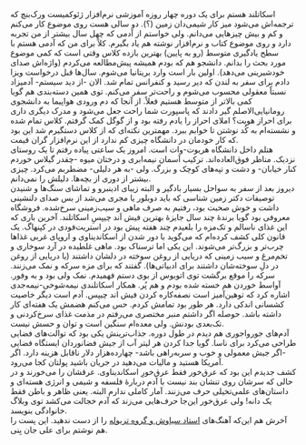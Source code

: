 <!--
.. title: در اسکاتلند
.. slug: 2018-08-02-in-scotland
.. date: 2018-08-02 22:31:26 UTC+02:00
.. tags: 
.. category: 
.. link: 
.. description: 
.. type: text
-->

اسکاتلند هستم برای یک دوره چهار روزه آموزشی نرم‌افزار ژئوکمیست ورک‌بنچ که ترجمه‌اش می‌شود میز کار شیمی‌دان زمین (؟). دو سالی هست روی موضوع کار می‌کنم و کم و بیش چیزهایی می‌دانم. ولی خواستم از آدمی که چهل سال بیشتر از من تجربه دارد و روی موضوع کتاب و نرم‌افزار نوشته هم یاد بگیرم. کلاً برای من که آدمی هستم با سطح یادگیری متوسط (رو به پایین) بهترین بازده کلاس وقتی است که کمی موضوع مورد بحث را بدانم. دانشجو هم که بودم همیشه پیش‌مطالعه می‌کردم (واژه‌اش صدای خودشیرینی می‌دهد). اولین بار است وارد بریتانیا می‌شوم. سال‌ها قبل درخواست ویزا دادم برای سفر به لندن که دیر رسید و کنفرانس تمام شد. الان -از دید سیستم- آدمیزاد نسبتاً معقولی محسوب می‌شوم و راحت‌تر سفر می‌کنم. توی همین دسته‌بندی هم گویا کمی بالاتر از متوسط هستیم فعلاً. از آنجا که دم ورودی هواپیما به دانشجوی رومانیایی‌الاصلم گیر دادند که پاسپورت شما راحت جعل می‌شود و مدرک دیگری داری برای احراز هویت؟ املای احراز را یادم رفته بود و از گوگل کمک گرفتم. کلاس تمام شده و نشسته‌ام به کُد نوشتن تا خوابم ببرد. مهمترین نکته‌ای که از کلاس دستگیرم شد این بود که کار خودمان در دانشگاه چیزی کم ندارد از این نرم‌افزار گران قیمت.  
هتلم داخل دانشگاه هریوت-وات است. امروز یک ساعتی پیاده رفتم تا یک روستای نزدیک. مناظر فوق‌العاده‌اند. ترکیب آسمان نیمه‌ابری و درختان میوه -چقدر گیلاس خوردم کنار خیابان- و دشت و تپه‌های کوچک و بزرگ. ولی -به هر دلیلی- مضطربم می‌کرد. چیزی بیشتر از دوری از بچه‌ها. دلیلش را نمی‌دانم.  
دیروز بعد از سفر به سواحل بسیار بادگیر و البته زیبای ادینبرو و تماشای سنگ‌ها و شنیدن توصیفات دکتر زمین شناسی که باید دوبلور یا مجری می‌شد از بس صدای دلنشینی داشت و خوش صحبت بود، رفتیم به صرف ماهی و سیب‌زمینی سرخ‌شده. فروشگاه معروفی بود گویا برندهٔ چند سال جایزهٔ بهترین فیش اَند چیپسِ اسکاتلند. آخرین باری که این غذای ناسالم و تک‌مزه را بلعیدم چند هفته پیش بود در استریت‌فودی در کپنهاگ. یک قانون کلی کشف کرده‌ام که می‌گوید با دور شدن از اسکاندیناوی و اروپای غربی غذاها چرب‌تر و بزرگ‌تر می‌شوند. این یکی اما ترسناک بود. ماهی غلطیده در آرد سوخاری و تخم‌مرغ و سیب زمینی که دریایی از روغن سوخته در دلشان داشتند (یا دریایی از روغن در دلِ سوخته‌شان داشتند برای ادبیاتی‌ها). گفتند که برای مزه سرکه و نمک می‌زنند. سرکه را موقع برگشت توی اتوبوس از بوی دستم فهمیدم. نمک ولی بود و به وفور. آواسط خوردن هم خسته شده بودم و هم پُر. همکار اسکاتلندی نیمه‌شوخی-نیمه‌جدی اشاره کرد که توهین‌آمیز است نصفه‌کاره کردن فیش اند چیپس. آدم است دیگر خاصیت کشسانی اندکی دارد. هر طور بود تمامش کردم. حس می‌کنم هضمش یک هفته‌ای کار داشته باشد. حوصله اگر داشتم منبر مختصری می‌رفتم در مذمت غذای سرخ‌کردنی و تک‌بعدی بودنش. ولی معده‌ام سنگین است و توان و حسش نیست.  
آدم‌های جورواجوری هم دیدم در طول دوره. جذاب‌ترینش یکی بود که توالت‌های فضایی طراحی می‌کرد برای ناسا. گویا جدا کردن هر لیتر آب از جیش فضانوردان ایستگاه فضایی -اگر جیش معمولی و خوب و سربه‌راهی باشد- چهارده‌هزار دلار ناقابل هزینه دارد. اگر آمریکا هستید و مالیات می‌دهید در جریان باشید پولتان کجا می‌رود.  
کشف جدیدم این بود که عرق‌خور فقط عرق‌خورِ اسکاندیناوی. عرقشان را می‌خورند و در حالی که سرشان روی تنشان بند نیست با آدم دربارهٔ فلسفه و شیمی و انرژی هسته‌ای و داستان‌های علمی‌تخیلی حرف می‌زنند. آمار کاملی ندارم البته. یعنی ظاهر و باطن فقط یک دانه! ولی عرق‌خور این‌جا حرف‌هایی می‌زند که آدم خجالت می‌کشد توی وبلاگ خانوادگی بنویسد.  
آخرش هم این‌که آهنگ‌های [استاد سیاوش و گروه تریوله](https://soundcloud.com/search?q=%D8%AA%D8%B1%DB%8C%D9%88%D9%84%D9%87) را از دست ندهید. این پست را هم نوشتم برای علی جان بِنی.

